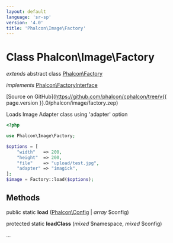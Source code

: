 ```yaml
---
layout: default
language: 'sr-sp'
version: '4.0'
title: 'Phalcon\Image\Factory'
---
```


# Class **Phalcon\Image\Factory**

*extends* abstract class [Phalcon\Factory](Phalcon_Factory)

*implements* [Phalcon\FactoryInterface](Phalcon_FactoryInterface)

[Source on GitHub](https://github.com/phalcon/cphalcon/tree/v{{ page.version }}.0/phalcon/image/factory.zep)

Loads Image Adapter class using 'adapter' option

```php
<?php

use Phalcon\Image\Factory;

$options = [
    "width"   => 200,
    "height"  => 200,
    "file"    => "upload/test.jpg",
    "adapter" => "imagick",
];
$image = Factory::load($options);

```

## Methods

public static **load** ([Phalcon\Config](Phalcon_Config) | *array* $config)

protected static **loadClass** (*mixed* $namespace, *mixed* $config)

...